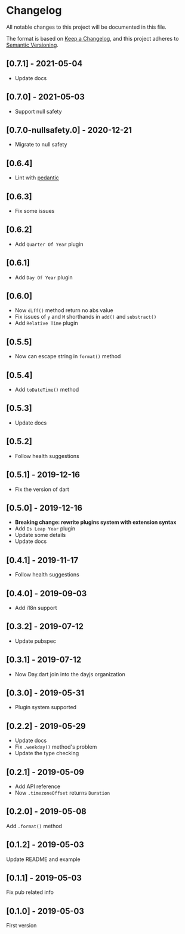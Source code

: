 # Changelog

All notable changes to this project will be documented in this file.

The format is based on [Keep a Changelog](https://keepachangelog.com/en/1.0.0/),
and this project adheres to [Semantic Versioning](https://semver.org/spec/v2.0.0.html).

## [0.7.1] - 2021-05-04

- Update docs

## [0.7.0] - 2021-05-03

- Support null safety

## [0.7.0-nullsafety.0] - 2020-12-21

- Migrate to null safety

## [0.6.4]

- Lint with [pedantic](https://pub.dev/packages/pedantic)

## [0.6.3]

- Fix some issues

## [0.6.2]

- Add `Quarter Of Year` plugin

## [0.6.1]

- Add `Day Of Year` plugin

## [0.6.0]

- Now `diff()` method return no abs value
- Fix issues of `y` and `M` shorthands in `add()` and `substract()`
- Add `Relative Time` plugin

## [0.5.5]

- Now can escape string in `format()` method

## [0.5.4]

- Add `toDateTime()` method

## [0.5.3]

- Update docs

## [0.5.2]

- Follow health suggestions

## [0.5.1] - 2019-12-16

- Fix the version of dart

## [0.5.0] - 2019-12-16

- **Breaking change: rewrite plugins system with extension syntax**
- Add `Is Leap Year` plugin
- Update some details
- Update docs

## [0.4.1] - 2019-11-17

- Follow health suggestions

## [0.4.0] - 2019-09-03

- Add i18n support

## [0.3.2] - 2019-07-12

- Update pubspec

## [0.3.1] - 2019-07-12

- Now Day.dart join into the dayjs organization

## [0.3.0] - 2019-05-31

- Plugin system supported

## [0.2.2] - 2019-05-29

- Update docs
- Fix `.weekday()` method's problem
- Update the type checking

## [0.2.1] - 2019-05-09

- Add API reference
- Now `.timezoneOffset` returns `Duration`

## [0.2.0] - 2019-05-08

Add `.format()` method

## [0.1.2] - 2019-05-03

Update README and example

## [0.1.1] - 2019-05-03

Fix pub related info

## [0.1.0] - 2019-05-03

First version
